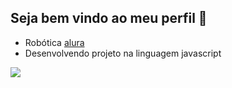 ## Seja bem vindo ao meu perfil 👋
- Robótica [alura](https://www.alura.com.br)
- Desenvolvendo projeto na linguagem javascript

![](https://media1.tenor.com/m/Cc_ZjxVZGHUAAAAC/yuri-alberto-rindo-risada.gif)
